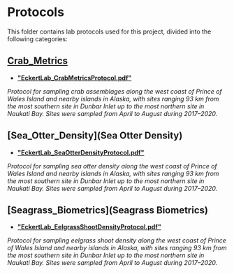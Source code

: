 # Protocols

This folder contains lab protocols used for this project, divided into the following categories:

## [Crab_Metrics](Crab_Metrics)
* [**"EckertLab_CrabMetricsProtocol.pdf"**](Crab_Metrics/EckertLab_CrabMetricsProtocol.pdf)

_Protocol for sampling crab assemblages along the west coast of Prince of Wales Island and nearby islands in Alaska, with sites ranging 93 km from the most southern site in Dunbar Inlet up to the most northern site in Naukati Bay. Sites were sampled from April to August during 2017–2020._

## [Sea_Otter_Density](Sea Otter Density)
* [**"EckertLab_SeaOtterDensityProtocol.pdf"**](Sea_Otter_Density/EckertLab_SeaOtterDensityProtocol.pdf)

_Protocol for sampling sea otter density along the west coast of Prince of Wales Island and nearby islands in Alaska, with sites ranging 93 km from the most southern site in Dunbar Inlet up to the most northern site in Naukati Bay. Sites were sampled from April to August during 2017–2020._

## [Seagrass_Biometrics](Seagrass Biometrics)
* [**"EckertLab_EelgrassShootDensityProtocol.pdf"**](Seagrass_Biometrics/EckertLab_EelgrassShootDensityProtocol.pdf)

_Protocol for sampling eelgrass shoot density along the west coast of Prince of Wales Island and nearby islands in Alaska, with sites ranging 93 km from the most southern site in Dunbar Inlet up to the most northern site in Naukati Bay. Sites were sampled from April to August during 2017–2020._
